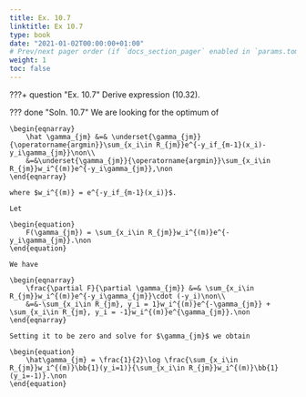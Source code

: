 ```yaml
---
title: Ex. 10.7
linktitle: Ex 10.7
type: book
date: "2021-01-02T00:00:00+01:00"
# Prev/next pager order (if `docs_section_pager` enabled in `params.toml`)
weight: 1
toc: false
---
```


???+ question "Ex. 10.7"
    Derive expression (10.32).

??? done "Soln. 10.7"
    We are looking for the optimum of 

	\begin{eqnarray}
		\hat \gamma_{jm} &=& \underset{\gamma_{jm}}{\operatorname{argmin}}\sum_{x_i\in R_{jm}}e^{-y_if_{m-1}(x_i)-y_i\gamma_{jm}}\non\\
		&=&\underset{\gamma_{jm}}{\operatorname{argmin}}\sum_{x_i\in R_{jm}}w_i^{(m)}e^{-y_i\gamma_{jm}},\non
	\end{eqnarray}
	
    where $w_i^{(m)} = e^{-y_if_{m-1}(x_i)}$.

	Let 

	\begin{equation}
        F(\gamma_{jm}) = \sum_{x_i\in R_{jm}}w_i^{(m)}e^{-y_i\gamma_{jm}}.\non
	\end{equation}

    We have
	
    \begin{eqnarray}
		\frac{\partial F}{\partial \gamma_{jm}} &=& \sum_{x_i\in R_{jm}}w_i^{(m)}e^{-y_i\gamma_{jm}}\cdot (-y_i)\non\\
		&=&-\sum_{x_i\in R_{jm}, y_i = 1}w_i^{(m)}e^{-\gamma_{jm}} + \sum_{x_i\in R_{jm}, y_i = -1}w_i^{(m)}e^{\gamma_{jm}}.\non
	\end{eqnarray}
	
    Setting it to be zero and solve for $\gamma_{jm}$ we obtain
	
    \begin{equation}
		\hat\gamma_{jm} = \frac{1}{2}\log \frac{\sum_{x_i\in R_{jm}}w_i^{(m)}\bb{1}(y_i=1)}{\sum_{x_i\in R_{jm}}w_i^{(m)}\bb{1}(y_i=-1)}.\non
	\end{equation}
